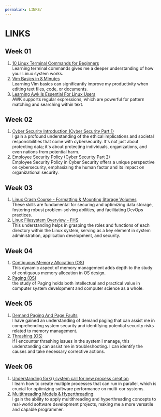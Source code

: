 ```yaml
---
permalink: LINKS/
---
```


# LINKS

## Week 01
1. [10 Linux Terminal Commands for Beginners](https://www.youtube.com/watch?v=CpTfQ-q6MPU) <br/>
Learning terminal commands gives me a deeper understanding of how your Linux system works.
2. [Vim Basics in 8 Minutes](https://www.youtube.com/watch?v=ggSyF1SVFr4) <br/>
Learning Vim basics can significantly improve my productivity when editing text files, code, or documents.
3. [Learning Awk Is Essential For Linux Users](https://www.youtube.com/watch?v=9YOZmI-zWok) <br/>
AWK supports regular expressions, which are powerful for pattern matching and searching within text.

## Week 02
1. [Cyber Security Introduction (Cyber Security Part 1)](https://www.youtube.com/watch?v=rcDO8km6R6c) <br/>
I gain a profound understanding of the ethical implications and societal responsibilities that come with cybersecurity. It's not just about protecting data; it's about protecting individuals, organizations, and even nations from potential harm.
2. [Employee Security Policy (Cyber Security Part 2)](https://www.youtube.com/watch?v=CivG_2UqKMg) <br/>
Employee Security Policy in Cyber Security offers a unique perspective on cybersecurity, emphasizing the human factor and its impact on organizational security.

## Week 03
1. [Linux Crash Course - Formatting & Mounting Storage Volumes](https://www.youtube.com/watch?v=2Z6ouBYfZr8) <br/>
These skills are fundamental for securing and optimizing data storage, fostering robust problem-solving abilities, and facilitating DevOps practices.
2. [Linux Filesystem Overview - FHS](https://www.youtube.com/watch?v=Um7VxGqAd1g) <br/>
This understanding helps in grasping the roles and functions of each directory within the Linux system, serving as a key element in system administration, application development, and security.

## Week 04
1. [Contiguous Memory Allocation (OS)](https://www.youtube.com/watch?v=dFrDy8910j8) <br/>
This dynamic aspect of memory management adds depth to the study of contiguous memory allocation in OS design.
2. [Paging (OS)](https://www.youtube.com/watch?v=LKYKp_ZzlvM) <br/>
the study of Paging holds both intellectual and practical value in computer system development and computer science as a whole.

## Week 05
1. [Demand Paging And Page Faults](https://www.youtube.com/watch?v=58TYdisGrX0) <br/>
I have gained an understanding of demand paging that can assist me in comprehending system security and identifying potential security risks related to memory management.
2. [Thrashing (OS)](https://www.youtube.com/watch?v=vtyXZWp9Fsk) <br/>
If I encounter thrashing issues in the system I manage, this understanding can assist me in troubleshooting. I can identify the causes and take necessary corrective actions.

## Week 06
1. [Understanding fork() system call for new process creation](https://www.youtube.com/watch?v=PwxTbksJ2fo) <br/>
I learn how to create multiple processes that can run in parallel, which is crucial for optimizing software performance on multi-cor systems.
2. [Multithreading Models & Hyperthreading](https://www.youtube.com/watch?v=HW2Wcx-ktsc)<br/>
I gain the ability to apply multithreading and hyperthreading concepts to real-world software development projects, making me a more versatile and capable programmer.
